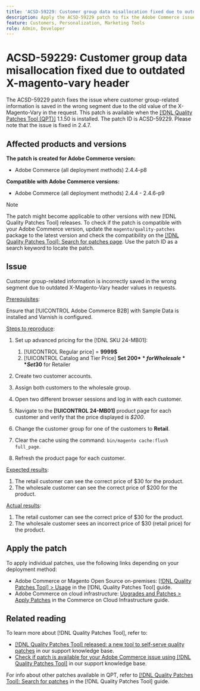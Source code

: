 ```yaml
---
title: 'ACSD-59229: Customer group data misallocation fixed due to outdated X-magento-vary header'
description: Apply the ACSD-59229 patch to fix the Adobe Commerce issue where customer group-related information is saved in the wrong segment due to the old value of the X-Magento-Vary in the request.
feature: Customers, Personalization, Marketing Tools
role: Admin, Developer
---
```

# ACSD-59229: Customer group data misallocation fixed due to outdated X-magento-vary header

The ACSD-59229 patch fixes the issue where customer group-related information is saved in the wrong segment due to the old value of the X-Magento-Vary in the request. This patch is available when the [[!DNL Quality Patches Tool (QPT)]](/help/announcements/adobe-commerce-announcements/magento-quality-patches-released-new-tool-to-self-serve-quality-patches.md) 1.1.50 is installed. The patch ID is ACSD-59229. Please note that the issue is fixed in 2.4.7.

## Affected products and versions

**The patch is created for Adobe Commerce version:**

* Adobe Commerce (all deployment methods) 2.4.4-p8

**Compatible with Adobe Commerce versions:**

* Adobe Commerce (all deployment methods) 2.4.4 - 2.4.6-p9

>[!NOTE]
>
>The patch might become applicable to other versions with new [!DNL Quality Patches Tool] releases. To check if the patch is compatible with your Adobe Commerce version, update the `magento/quality-patches` package to the latest version and check the compatibility on the [[!DNL Quality Patches Tool]: Search for patches page](https://experienceleague.adobe.com/tools/commerce-quality-patches/index.html). Use the patch ID as a search keyword to locate the patch.

## Issue

Customer group-related information is incorrectly saved in the wrong segment due to outdated X-Magento-Vary header values in requests.

<u>Prerequisites</u>:

Ensure that [!UICONTROL Adobe Commerce B2B] with Sample Data is installed and Varnish is configured.

<u>Steps to reproduce</u>:

1. Set up advanced pricing for the [!DNL SKU 24-MB01]:
    1. [!UICONTROL Regular price] = **9999$**
    1. [!UICONTROL Catalog and Tier Price]
        **Set 200$** for Wholesale
        **Set 30$** for Retailer

1. Create two customer accounts.
1. Assign both customers to the wholesale group.
1. Open two different browser sessions and log in with each customer.
1. Navigate to the **[!UICONTROL 24-MB01]** product page for each customer and verify that the price displayed is *$200*.
1. Change the customer group for one of the customers to **Retail**.
1. Clear the cache using the command: `bin/magento cache:flush full_page`.
1. Refresh the product page for each customer.

<u>Expected results</u>:

1. The retail customer can see the correct price of $30 for the product.
1. The wholesale customer can see the correct price of $200 for the product.

<u>Actual results</u>:

1. The retail customer can see the correct price of $30 for the product.
1. The wholesale customer sees an incorrect price of $30 (retail price) for the product.

## Apply the patch

To apply individual patches, use the following links depending on your deployment method:

* Adobe Commerce or Magento Open Source on-premises: [[!DNL Quality Patches Tool] > Usage](https://experienceleague.adobe.com/docs/commerce-operations/tools/quality-patches-tool/usage.html) in the [!DNL Quality Patches Tool] guide.
* Adobe Commerce on cloud infrastructure: [Upgrades and Patches > Apply Patches](https://experienceleague.adobe.com/docs/commerce-cloud-service/user-guide/develop/upgrade/apply-patches.html) in the Commerce on Cloud Infrastructure guide.

## Related reading

To learn more about [!DNL Quality Patches Tool], refer to:

* [[!DNL Quality Patches Tool] released: a new tool to self-serve quality patches](/help/announcements/adobe-commerce-announcements/magento-quality-patches-released-new-tool-to-self-serve-quality-patches.md) in our support knowledge base.
* [Check if patch is available for your Adobe Commerce issue using [!DNL Quality Patches Tool]](/help/support-tools/patches-available-in-qpt-tool/check-patch-for-magento-issue-with-magento-quality-patches.md) in our support knowledge base.

For info about other patches available in QPT, refer to [[!DNL Quality Patches Tool]: Search for patches](https://experienceleague.adobe.com/tools/commerce-quality-patches/index.html) in the [!DNL Quality Patches Tool] guide.
